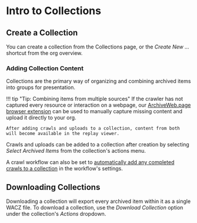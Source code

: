 # Intro to Collections

## Create a Collection

You can create a collection from the Collections page, or the  _Create New ..._ shortcut from the org overview.

### Adding Collection Content

Collections are the primary way of organizing and combining archived items into groups for presentation.

!!! tip "Tip: Combining items from multiple sources"
    If the crawler has not captured every resource or interaction on a webpage, our [ArchiveWeb.page browser extension](https://webrecorder.net/archivewebpage) can be used to manually capture missing content and upload it directly to your org.

    After adding crawls and uploads to a collection, content from both will become available in the replay viewer.

Crawls and uploads can be added to a collection after creation by selecting _Select Archived Items_ from the collection's actions menu.

A crawl workflow can also be set to [automatically add any completed crawls to a collection](workflow-setup.md#collection-auto-add) in the workflow's settings.

## Downloading Collections

Downloading a collection will export every archived item within it as a single WACZ file. To download a collection, use the _Download Collection_ option under the collection's _Actions_ dropdown.
